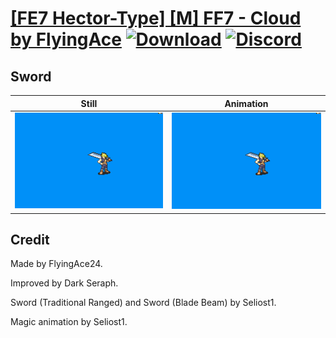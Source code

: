 # [\[FE7 Hector-Type\] \[M\] FF7 - Cloud by FlyingAce](./) [![Download](https://img.shields.io/badge/Download--red?style=social&logo=github)](https://minhaskamal.github.io/DownGit/#/home?url=https://github.com/Klokinator/FE-Repo/tree/main/Battle%20Animations%2FLords%20-%20Vanilla%20and%20Custom%2F%5BFE7%20Hector-Type%5D%20%5BM%5D%20FF7%20-%20Cloud%20by%20FlyingAce%2F1.%20Sword%20(Traditional%20Ranged)) [![Discord](https://img.shields.io/badge/Discord--blue?style=social&logo=discord)](https://discord.gg/C7VNGnyTPA)

## Sword

| Still | Animation |
| :---: | :-------: |
| ![Sword still](./Sword_000.png) | ![Sword](./Sword.gif) |

## Credit

Made by FlyingAce24.

Improved by Dark Seraph.

Sword (Traditional Ranged) and Sword (Blade Beam) by Seliost1.

Magic animation by Seliost1.
